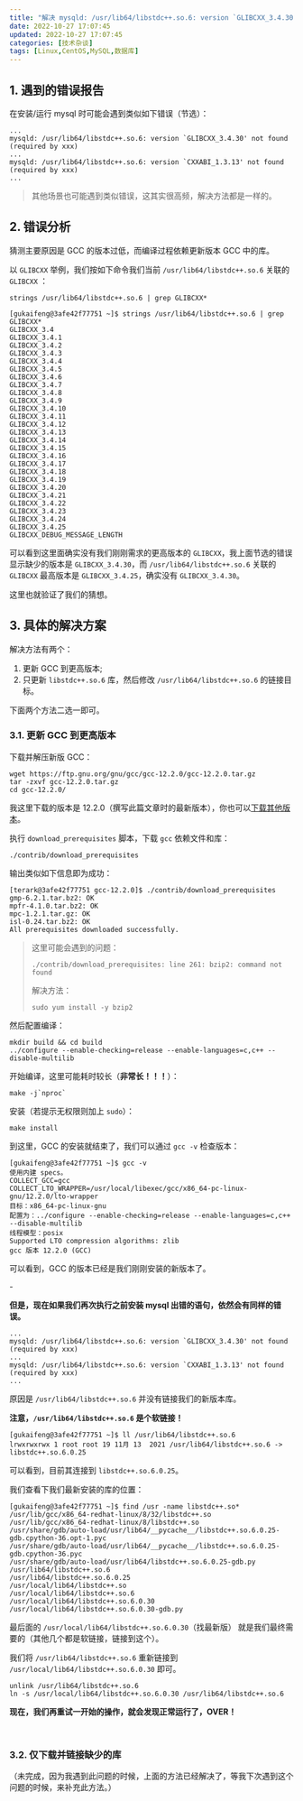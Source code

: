 ```yaml
---
title: "解决 mysqld: /usr/lib64/libstdc++.so.6: version `GLIBCXX_3.4.30' not found"
date: 2022-10-27 17:07:45
updated: 2022-10-27 17:07:45
categories: [技术杂谈]
tags: [Linux,CentOS,MySQL,数据库]
---
```






## 1. 遇到的错误报告

在安装/运行 mysql 时可能会遇到类似如下错误（节选）：

```
...
mysqld: /usr/lib64/libstdc++.so.6: version `GLIBCXX_3.4.30' not found (required by xxx)
...
mysqld: /usr/lib64/libstdc++.so.6: version `CXXABI_1.3.13' not found (required by xxx)
...
```

> 其他场景也可能遇到类似错误，这其实很高频，解决方法都是一样的。



## 2. 错误分析



猜测主要原因是 GCC 的版本过低，而编译过程依赖更新版本 GCC 中的库。

以 `GLIBCXX` 举例，我们按如下命令我们当前 `/usr/lib64/libstdc++.so.6` 关联的 `GLIBCXX` ：

```shell
strings /usr/lib64/libstdc++.so.6 | grep GLIBCXX*
```

```shell
[gukaifeng@3afe42f77751 ~]$ strings /usr/lib64/libstdc++.so.6 | grep GLIBCXX*
GLIBCXX_3.4
GLIBCXX_3.4.1
GLIBCXX_3.4.2
GLIBCXX_3.4.3
GLIBCXX_3.4.4
GLIBCXX_3.4.5
GLIBCXX_3.4.6
GLIBCXX_3.4.7
GLIBCXX_3.4.8
GLIBCXX_3.4.9
GLIBCXX_3.4.10
GLIBCXX_3.4.11
GLIBCXX_3.4.12
GLIBCXX_3.4.13
GLIBCXX_3.4.14
GLIBCXX_3.4.15
GLIBCXX_3.4.16
GLIBCXX_3.4.17
GLIBCXX_3.4.18
GLIBCXX_3.4.19
GLIBCXX_3.4.20
GLIBCXX_3.4.21
GLIBCXX_3.4.22
GLIBCXX_3.4.23
GLIBCXX_3.4.24
GLIBCXX_3.4.25
GLIBCXX_DEBUG_MESSAGE_LENGTH
```

可以看到这里面确实没有我们刚刚需求的更高版本的 `GLIBCXX`，我上面节选的错误显示缺少的版本是 `GLIBCXX_3.4.30`，而 `/usr/lib64/libstdc++.so.6` 关联的 `GLIBCXX`  最高版本是 `GLIBCXX_3.4.25`，确实没有 `GLIBCXX_3.4.30`。

这里也就验证了我们的猜想。





## 3. 具体的解决方案

解决方法有两个：

1. 更新 GCC 到更高版本;
2. 只更新 `libstdc++.so.6` 库，然后修改 `/usr/lib64/libstdc++.so.6` 的链接目标。

下面两个方法二选一即可。



### 3.1. 更新 GCC 到更高版本



下载并解压新版 GCC：

```shell
wget https://ftp.gnu.org/gnu/gcc/gcc-12.2.0/gcc-12.2.0.tar.gz
tar -zxvf gcc-12.2.0.tar.gz
cd gcc-12.2.0/
```

我这里下载的版本是 12.2.0（撰写此篇文章时的最新版本），你也可以[下载其他版本](https://ftp.gnu.org/gnu/gcc/)。

执行 `download_prerequisites` 脚本，下载 `gcc` 依赖文件和库：

```shell
./contrib/download_prerequisites
```

输出类似如下信息即为成功：

```
[terark@3afe42f77751 gcc-12.2.0]$ ./contrib/download_prerequisites
gmp-6.2.1.tar.bz2: OK
mpfr-4.1.0.tar.bz2: OK
mpc-1.2.1.tar.gz: OK
isl-0.24.tar.bz2: OK
All prerequisites downloaded successfully.
```

>这里可能会遇到的问题：
>
>`./contrib/download_prerequisites: line 261: bzip2: command not found`
>
>解决方法：
>
>`sudo yum install -y bzip2`



然后配置编译：

```shell
mkdir build && cd build
../configure --enable-checking=release --enable-languages=c,c++ --disable-multilib
```

开始编译，这里可能耗时较长（**非常长！！！**）：

```shell
make -j`nproc`
```

安装（若提示无权限则加上 `sudo`）：

```shell
make install
```

到这里，GCC 的安装就结束了，我们可以通过 `gcc -v` 检查版本：

```
[gukaifeng@3afe42f77751 ~]$ gcc -v
使用内建 specs。
COLLECT_GCC=gcc
COLLECT_LTO_WRAPPER=/usr/local/libexec/gcc/x86_64-pc-linux-gnu/12.2.0/lto-wrapper
目标：x86_64-pc-linux-gnu
配置为：../configure --enable-checking=release --enable-languages=c,c++ --disable-multilib
线程模型：posix
Supported LTO compression algorithms: zlib
gcc 版本 12.2.0 (GCC) 
```

可以看到，GCC 的版本已经是我们刚刚安装的新版本了。

\-

**但是，现在如果我们再次执行之前安装 mysql 出错的语句，依然会有同样的错误。**

```
...
mysqld: /usr/lib64/libstdc++.so.6: version `GLIBCXX_3.4.30' not found (required by xxx)
...
mysqld: /usr/lib64/libstdc++.so.6: version `CXXABI_1.3.13' not found (required by xxx)
...
```



原因是 `/usr/lib64/libstdc++.so.6` 并没有链接我们的新版本库。

**注意，`/usr/lib64/libstdc++.so.6` 是个软链接！**

```shell
[gukaifeng@3afe42f77751 ~]$ ll /usr/lib64/libstdc++.so.6
lrwxrwxrwx 1 root root 19 11月 13  2021 /usr/lib64/libstdc++.so.6 -> libstdc++.so.6.0.25
```

可以看到，目前其连接到 `libstdc++.so.6.0.25`。

我们查看下我们最新安装的库的位置：

```shell
[gukaifeng@3afe42f77751 ~]$ find /usr -name libstdc++.so*
/usr/lib/gcc/x86_64-redhat-linux/8/32/libstdc++.so
/usr/lib/gcc/x86_64-redhat-linux/8/libstdc++.so
/usr/share/gdb/auto-load/usr/lib64/__pycache__/libstdc++.so.6.0.25-gdb.cpython-36.opt-1.pyc
/usr/share/gdb/auto-load/usr/lib64/__pycache__/libstdc++.so.6.0.25-gdb.cpython-36.pyc
/usr/share/gdb/auto-load/usr/lib64/libstdc++.so.6.0.25-gdb.py
/usr/lib64/libstdc++.so.6
/usr/lib64/libstdc++.so.6.0.25
/usr/local/lib64/libstdc++.so
/usr/local/lib64/libstdc++.so.6
/usr/local/lib64/libstdc++.so.6.0.30
/usr/local/lib64/libstdc++.so.6.0.30-gdb.py
```

最后面的 `/usr/local/lib64/libstdc++.so.6.0.30`（找最新版） 就是我们最终需要的（其他几个都是软链接，链接到这个）。

我们将 `/usr/lib64/libstdc++.so.6` 重新链接到 `/usr/local/lib64/libstdc++.so.6.0.30` 即可。

```shell
unlink /usr/lib64/libstdc++.so.6
ln -s /usr/local/lib64/libstdc++.so.6.0.30 /usr/lib64/libstdc++.so.6
```



**现在，我们再重试一开始的操作，就会发现正常运行了，OVER！**

 

### 3.2. 仅下载并链接缺少的库



（未完成，因为我遇到此问题的时候，上面的方法已经解决了，等我下次遇到这个问题的时候，来补充此方法。）
